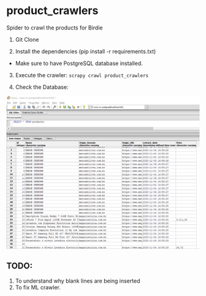 # product_crawlers
 Spider to crawl the products for Birdie

1. Git Clone

2. Install the dependencies (pip install -r requirements.txt)
 - Make sure to have PostgreSQL database installed.

3. Execute the crawler: 
    `scrapy crawl product_crawlers`

4. Check the Database:

![](postgre_evidence.png)


## TODO:
 1. To understand why blank lines are being inserted
 2. To fix ML crawler.